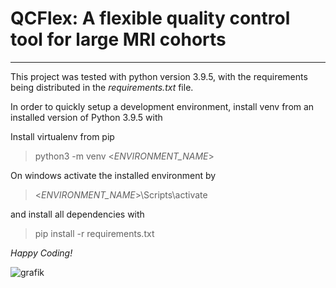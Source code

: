 # QCFlex: A flexible quality control tool for large MRI cohorts

---

This project was tested with python version 3.9.5, with the requirements being distributed in the _requirements.txt_ file.

In order to quickly setup a development environment, install venv from an installed version of Python 3.9.5 with 

Install virtualenv from pip
>  python3 -m venv <_ENVIRONMENT_NAME_>

On windows activate the installed environment by 
>  <_ENVIRONMENT_NAME_>\Scripts\activate 

and install all dependencies with 
> pip install -r requirements.txt

*Happy Coding!*

![grafik](https://user-images.githubusercontent.com/67055436/115269796-f45fe600-a13b-11eb-8222-ce6f6709102a.png)

